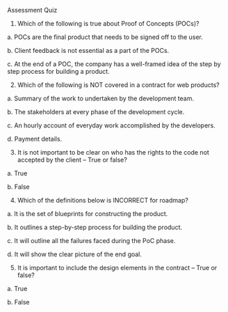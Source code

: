  
Assessment Quiz

1.	Which of the following is true about Proof of Concepts (POCs)?

a.	POCs are the final product that needs to be signed off to the user.

b.	Client feedback is not essential as a part of the POCs.

c.	At the end of a POC, the company has a well-framed idea of the step by step process for building a product. 

2.	Which of the following is NOT covered in a contract for web products?

a.	Summary of the work to undertaken by the development team.

b.	The stakeholders at every phase of the development cycle.

c.	An hourly account of everyday work accomplished by the developers. 

d.	Payment details.

3.	It is not important to be clear on who has the rights to the code not accepted by the client – True or false?

a.	True

b.	False 

4.	Which of the definitions below is INCORRECT for roadmap?

a.	It is the set of blueprints for constructing the product.

b.	It outlines a step-by-step process for building the product.

c.	It will outline all the failures faced during the PoC phase. 


d.	It will show the clear picture of the end goal.

5.	It is important to include the design elements in the contract – True or false?

a.	True 

b.	False 


